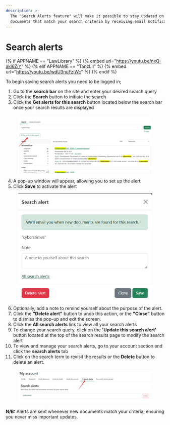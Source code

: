 ```yaml
---
description: >-
  The "Search Alerts feature" will make it possible to stay updated on new
  documents that match your search criteria by receiving email notifications.
---
```


# Search alerts

(% if APPNAME == "LawLibrary" %)
{% embed url="https://youtu.be/nxQ-aki6ZiY" %}
(% elif APPNAME == "TanzLII" %)
{% embed url="https://youtu.be/wdU3nuFziWc" %}
(% endif %)




To begin saving search alerts you need to be logged in;

1. Go to the **search bar** on the site and enter your desired search query
2. Click the **Search** button to initiate the search
3. Click the **Get alerts for this search** button located below the search bar once your search results are displayed

<figure><img src="../.gitbook/assets/9th 2.png" alt=""><figcaption></figcaption></figure>

4. A pop-up window will appear, allowing you to set up the alert
5. Click **Save** to activate the alert

<div align="left"><figure><img src="../.gitbook/assets/9th 3.png" alt=""><figcaption></figcaption></figure></div>

6. Optionally, add a note to remind yourself about the purpose of the alert.
7. Click the **"Delete alert"** button to undo this action, or the **"Close"** button to dismiss the pop-up and exit the screen.
8. Click the **All search alerts** link to view all your search alerts&#x20;
9. To change your search query, click on the **'Update this search alert'** button located at the top of the search results page to modify the search alert
10. To view and manage your search alerts, go to your account section and click the **search alerts** tab
11. Click on the search term to revisit the results or the **Delete** button to delete an alert.

<figure><img src="../.gitbook/assets/LL alerts.png" alt=""><figcaption></figcaption></figure>

**N/B:** Alerts are sent whenever new documents match your criteria, ensuring you never miss important updates.
